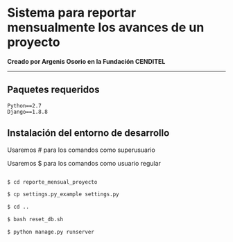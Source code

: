 <h1>Sistema para reportar mensualmente los avances de un proyecto</h1>

<b>Creado por Argenis Osorio en la Fundación CENDITEL</b>

<hr />

## Paquetes requeridos
```
Python==2.7
Django==1.8.8
```

## Instalación del entorno de desarrollo

Usaremos # para los comandos como superusuario

Usaremos $ para los comandos como usuario regular

```python

$ cd reporte_mensual_proyecto

$ cp settings.py_example settings.py

$ cd ..

$ bash reset_db.sh

$ python manage.py runserver
```
